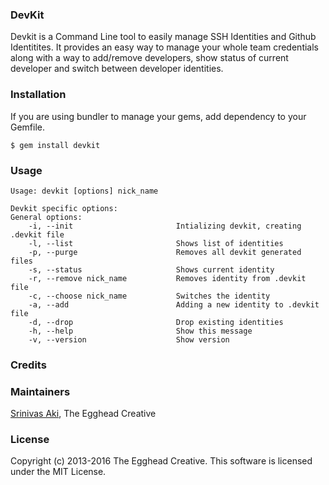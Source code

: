 ### DevKit
Devkit is a Command Line tool to easily manage SSH Identities and Github Identitites. It provides an easy way to manage your whole team credentials along with a way to add/remove developers, show status of current developer and switch between developer identities. 

### Installation

If you are using bundler to manage your gems, add dependency to your Gemfile.

```
$ gem install devkit
```

### Usage

```
Usage: devkit [options] nick_name

Devkit specific options:
General options:
    -i, --init                       Intializing devkit, creating .devkit file
    -l, --list                       Shows list of identities
    -p, --purge                      Removes all devkit generated files
    -s, --status                     Shows current identity
    -r, --remove nick_name           Removes identity from .devkit file
    -c, --choose nick_name           Switches the identity
    -a, --add                        Adding a new identity to .devkit file
    -d, --drop                       Drop existing identities
    -h, --help                       Show this message
    -v, --version                    Show version
```

### Credits

### Maintainers

[Srinivas Aki](http://github.com/saki), The Egghead Creative

### License

Copyright (c) 2013-2016 The Egghead Creative. This software is licensed under the MIT License.